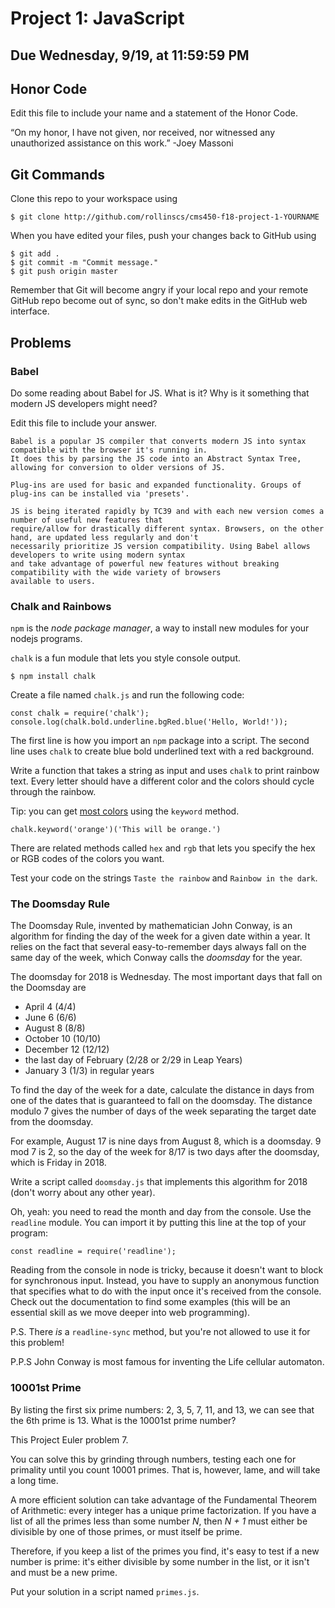 # Project 1: JavaScript

## Due Wednesday, 9/19, at 11:59:59 PM

## Honor Code

Edit this file to include your name and a statement of the Honor Code.

“On my honor, I have not given, nor received, nor witnessed any unauthorized assistance on this work.” -Joey Massoni

## Git Commands

Clone this repo to your workspace using

```
$ git clone http://github.com/rollinscs/cms450-f18-project-1-YOURNAME
```

When you have edited your files, push your changes back to GitHub using

```
$ git add .
$ git commit -m "Commit message."
$ git push origin master
```

Remember that Git will become angry if your local repo and your remote GitHub repo become out of sync, so don't make edits in the GitHub web interface.

## Problems

### Babel

Do some reading about Babel for JS. What is it? Why is it something that modern JS developers might need?

Edit this file to include your answer.

    Babel is a popular JS compiler that converts modern JS into syntax compatible with the browser it's running in.
    It does this by parsing the JS code into an Abstract Syntax Tree, allowing for conversion to older versions of JS.

    Plug-ins are used for basic and expanded functionality. Groups of plug-ins can be installed via 'presets'.

    JS is being iterated rapidly by TC39 and with each new version comes a number of useful new features that 
    require/allow for drastically different syntax. Browsers, on the other hand, are updated less regularly and don't
    necessarily prioritize JS version compatibility. Using Babel allows developers to write using modern syntax
    and take advantage of powerful new features without breaking compatibility with the wide variety of browsers
    available to users.


### Chalk and Rainbows

`npm` is the *node package manager*, a way to install new modules for your nodejs programs.

`chalk` is a fun module that lets you style console output.

```
$ npm install chalk
```

Create a file named `chalk.js` and run the following code:

```
const chalk = require('chalk');
console.log(chalk.bold.underline.bgRed.blue('Hello, World!'));
```

The first line is how you import an `npm` package into a script. The second line uses `chalk` to create blue bold underlined text with a red background.

Write a function that takes a string as input and uses `chalk` to print rainbow text. Every letter should have a different color and the colors should cycle through the rainbow.

Tip: you can get [most colors](https://www.w3.org/wiki/CSS/Properties/color/keywords) using the `keyword` method.

```
chalk.keyword('orange')('This will be orange.')
```

There are related methods called `hex` and `rgb` that lets you specify the hex or RGB codes of the colors you want.

Test your code on the strings `Taste the rainbow` and `Rainbow in the dark`.

### The Doomsday Rule

The Doomsday Rule, invented by mathematician John Conway, is an algorithm for finding the day of the week for a given date within a year. It relies on the fact that several easy-to-remember days always fall on the same day of the week, which Conway calls the *doomsday* for the year.

The doomsday for 2018 is Wednesday. The most important days that fall on the Doomsday are

- April 4 (4/4)
- June 6 (6/6)
- August 8 (8/8)
- October 10 (10/10)
- December 12 (12/12)
- the last day of February (2/28 or 2/29 in Leap Years)
- January 3 (1/3) in regular years

To find the day of the week for a date, calculate the distance in days from one of the dates that is guaranteed to fall on the doomsday. The distance modulo 7 gives the number of days of the week separating the target date from the doomsday.

For example, August 17 is nine days from August 8, which is a doomsday. 9 mod 7 is 2, so the day of the week for 8/17 is two days after the doomsday, which is Friday in 2018.

Write a script called `doomsday.js` that implements this algorithm for 2018 (don't worry about any other year).

Oh, yeah: you need to read the month and day from the console. Use the `readline` module. You can import it by putting this line at the
top of your program:

```
const readline = require('readline');
```

Reading from the console in node is tricky, because it doesn't want to block for synchronous input. Instead, you have to supply an anonymous function that specifies what to do with the input once it's received from the console. Check out the documentation to find some examples (this will be an essential skill as we move deeper into web programming).

P.S. There *is* a `readline-sync` method, but you're not allowed to use it for this problem!

P.P.S John Conway is most famous for inventing the Life cellular automaton.

### 10001st Prime

By listing the first six prime numbers: 2, 3, 5, 7, 11, and 13, we can see that the 6th prime is 13. What is the 10001st prime number?

This Project Euler problem 7.

You can solve this by grinding through numbers, testing each one for primality until you count 10001 primes. That is, however, lame, and will take a long time.

A more efficient solution can take advantage of the Fundamental Theorem of Arithmetic: every integer has a unique prime factorization. If you have a list of all the primes less than some number *N*, then *N + 1* must either be divisible by one of those primes, or must
itself be prime.

Therefore, if you keep a list of the primes you find, it's easy to test if a new number is prime: it's either divisible by some number
in the list, or it isn't and must be a new prime.

Put your solution in a script named `primes.js`.


